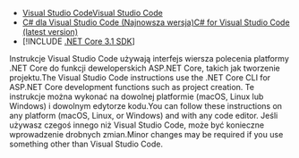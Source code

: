 * [<span data-ttu-id="a92bd-101">Visual Studio Code</span><span class="sxs-lookup"><span data-stu-id="a92bd-101">Visual Studio Code</span></span>](https://code.visualstudio.com/download)
* [<span data-ttu-id="a92bd-102">C# dla Visual Studio Code (Najnowsza wersja)</span><span class="sxs-lookup"><span data-stu-id="a92bd-102">C# for Visual Studio Code (latest version)</span></span>](https://marketplace.visualstudio.com/items?itemName=ms-dotnettools.csharp)
* [!INCLUDE [.NET Core 3.1 SDK](~/includes/3.1-SDK.md)]

<span data-ttu-id="a92bd-103">Instrukcje Visual Studio Code używają interfejs wiersza polecenia platformy .NET Core do funkcji deweloperskich ASP.NET Core, takich jak tworzenie projektu.</span><span class="sxs-lookup"><span data-stu-id="a92bd-103">The Visual Studio Code instructions use the .NET Core CLI for ASP.NET Core development functions such as project creation.</span></span> <span data-ttu-id="a92bd-104">Te instrukcje można wykonać na dowolnej platformie (macOS, Linux lub Windows) i dowolnym edytorze kodu.</span><span class="sxs-lookup"><span data-stu-id="a92bd-104">You can follow these instructions on any platform (macOS, Linux, or Windows) and with any code editor.</span></span> <span data-ttu-id="a92bd-105">Jeśli używasz czegoś innego niż Visual Studio Code, może być konieczne wprowadzenie drobnych zmian.</span><span class="sxs-lookup"><span data-stu-id="a92bd-105">Minor changes may be required if you use something other than Visual Studio Code.</span></span>
